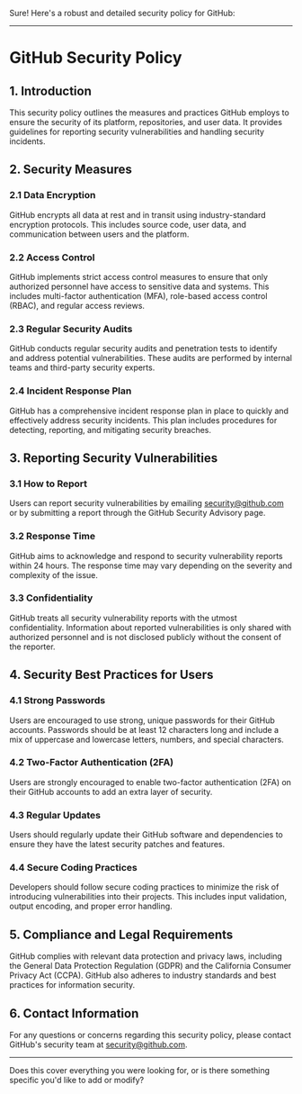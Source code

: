 Sure! Here's a robust and detailed security policy for GitHub:

---

# GitHub Security Policy

## 1. Introduction
This security policy outlines the measures and practices GitHub employs to ensure the security of its platform, repositories, and user data. It provides guidelines for reporting security vulnerabilities and handling security incidents.

## 2. Security Measures
### 2.1 Data Encryption
GitHub encrypts all data at rest and in transit using industry-standard encryption protocols. This includes source code, user data, and communication between users and the platform.

### 2.2 Access Control
GitHub implements strict access control measures to ensure that only authorized personnel have access to sensitive data and systems. This includes multi-factor authentication (MFA), role-based access control (RBAC), and regular access reviews.

### 2.3 Regular Security Audits
GitHub conducts regular security audits and penetration tests to identify and address potential vulnerabilities. These audits are performed by internal teams and third-party security experts.

### 2.4 Incident Response Plan
GitHub has a comprehensive incident response plan in place to quickly and effectively address security incidents. This plan includes procedures for detecting, reporting, and mitigating security breaches.

## 3. Reporting Security Vulnerabilities
### 3.1 How to Report
Users can report security vulnerabilities by emailing [security@github.com](mailto:security@github.com) or by submitting a report through the GitHub Security Advisory page.

### 3.2 Response Time
GitHub aims to acknowledge and respond to security vulnerability reports within 24 hours. The response time may vary depending on the severity and complexity of the issue.

### 3.3 Confidentiality
GitHub treats all security vulnerability reports with the utmost confidentiality. Information about reported vulnerabilities is only shared with authorized personnel and is not disclosed publicly without the consent of the reporter.

## 4. Security Best Practices for Users
### 4.1 Strong Passwords
Users are encouraged to use strong, unique passwords for their GitHub accounts. Passwords should be at least 12 characters long and include a mix of uppercase and lowercase letters, numbers, and special characters.

### 4.2 Two-Factor Authentication (2FA)
Users are strongly encouraged to enable two-factor authentication (2FA) on their GitHub accounts to add an extra layer of security.

### 4.3 Regular Updates
Users should regularly update their GitHub software and dependencies to ensure they have the latest security patches and features.

### 4.4 Secure Coding Practices
Developers should follow secure coding practices to minimize the risk of introducing vulnerabilities into their projects. This includes input validation, output encoding, and proper error handling.

## 5. Compliance and Legal Requirements
GitHub complies with relevant data protection and privacy laws, including the General Data Protection Regulation (GDPR) and the California Consumer Privacy Act (CCPA). GitHub also adheres to industry standards and best practices for information security.

## 6. Contact Information
For any questions or concerns regarding this security policy, please contact GitHub's security team at [security@github.com](mailto:security@github.com).

---

Does this cover everything you were looking for, or is there something specific you'd like to add or modify?
